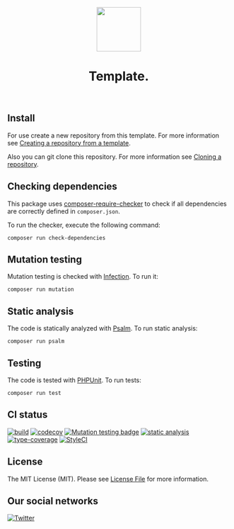 <p align="center">
    <a href="https://github.com/yii-tools/template" target="_blank">
        <img src="https://avatars.githubusercontent.com/u/121752654?s=200&v=4" height="100px">
    </a>
    <h1 align="center">Template.</h1>
    <br>
</p>

## Install

For use create a new repository from this template. For more information see [Creating a repository from a template](https://docs.github.com/en/github/creating-cloning-and-archiving-repositories/creating-a-repository-from-a-template).

Also you can git clone this repository. For more information see [Cloning a repository](https://docs.github.com/en/github/creating-cloning-and-archiving-repositories/cloning-a-repository).

## Checking dependencies

This package uses [composer-require-checker](https://github.com/maglnet/ComposerRequireChecker) to check if all dependencies are correctly defined in `composer.json`.

To run the checker, execute the following command:

```shell
composer run check-dependencies
```

## Mutation testing

Mutation testing is checked with [Infection](https://infection.github.io/). To run it:

```shell
composer run mutation
```

## Static analysis

The code is statically analyzed with [Psalm](https://psalm.dev/). To run static analysis:

```shell
composer run psalm
```

## Testing

The code is tested with [PHPUnit](https://phpunit.de/). To run tests:

```
composer run test
```

## CI status

[![build](https://github.com/yii-tools/template/actions/workflows/build.yml/badge.svg)](https://github.com/yii-tools/template/actions/workflows/build.yml)
[![codecov](https://codecov.io/gh/yii-tools/template/branch/main/graph/badge.svg?token=MF0XUGVLYC)](https://codecov.io/gh/yii-tools/template)
[![Mutation testing badge](https://img.shields.io/endpoint?style=flat&url=https%3A%2F%2Fbadge-api.stryker-mutator.io%2Fgithub.com%2Fyii-tools%2Ftemplate%2Fmain)](https://dashboard.stryker-mutator.io/reports/github.com/yii-tools/template/main)
[![static analysis](https://github.com/yii-tools/template/actions/workflows/static.yml/badge.svg)](https://github.com/yii-tools/template/actions/workflows/static.yml)
[![type-coverage](https://shepherd.dev/github/yii-tools/template/coverage.svg)](https://shepherd.dev/github/yii-tools/template)
[![StyleCI](https://github.styleci.io/repos/494495136/shield?branch=main)](https://github.styleci.io/repos/494495136?branch=main)

## License

The MIT License (MIT). Please see [License File](LICENSE.md) for more information.

## Our social networks

[![Twitter](https://img.shields.io/badge/twitter-follow-1DA1F2?logo=twitter&logoColor=1DA1F2&labelColor=555555?style=flat)](https://twitter.com/Terabytesoftw)
